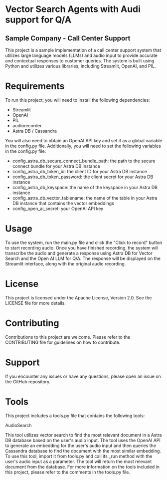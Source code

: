 # Vector Search Agents with Audi support for Q/A

## Sample Company - Call Center Support
This project is a sample implementation of a call center support system that utilizes large language models (LLMs) and audio input to provide accurate and contextual responses to customer queries. The system is built using Python and utilizes various libraries, including Streamlit, OpenAI, and PIL.

# Requirements
To run this project, you will need to install the following dependencies:
* Streamlit
* OpenAI
* PIL
* audiorecorder
* Astra DB / Cassandra
  
You will also need to obtain an OpenAI API key and set it as a global variable in the config.py file. Additionally, you will need to set the following variables in the config.py file:
* config_astra_db_secure_connect_bundle_path: the path to the secure connect bundle for your Astra DB instance
* config_astra_db_token_id: the client ID for your Astra DB instance
* config_astra_db_token_password: the client secret for your Astra DB instance
* config_astra_db_keyspace: the name of the keyspace in your Astra DB instance
* config_astra_db_vector_tablename: the name of the table in your Astra DB instance that contains the vector embeddings
* config_open_ai_secret: your OpenAI API key

# Usage
To use the system, run the main.py file and click the "Click to record" button to start recording audio. Once you have finished recording, the system will transcribe the audio and generate a response using Astra DB for Vector Search and the Open AI LLM for Q/A. 
The response will be displayed on the Streamlit interface, along with the original audio recording.

# License
This project is licensed under the Apache License, Version 2.0. See the LICENSE file for more details.

# Contributing
Contributions to this project are welcome. Please refer to the CONTRIBUTING file for guidelines on how to contribute.

# Support
If you encounter any issues or have any questions, please open an issue on the GitHub repository.


# Tools
This project includes a tools.py file that contains the following tools:

AudioSearch

This tool utilizes vector search to find the most relevant document in a Astra DB database based on the user's audio input. The tool uses the OpenAI API to generate an embedding for the user's audio input and then queries the Cassandra database to find the document with the most similar embedding. To use this tool, import it from tools.py and call its _run method with the user's audio input as a parameter. The tool will return the most relevant document from the database.
For more information on the tools included in this project, please refer to the comments in the tools.py file.

